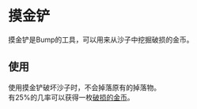 # 摸金铲

摸金铲是Bump的工具，可以用来从沙子中挖掘破损的金币。

## 使用

使用摸金铲破坏沙子时，不会掉落原有的掉落物。  
有25%的几率可以获得一枚[破损的金币](./Stuff)。


